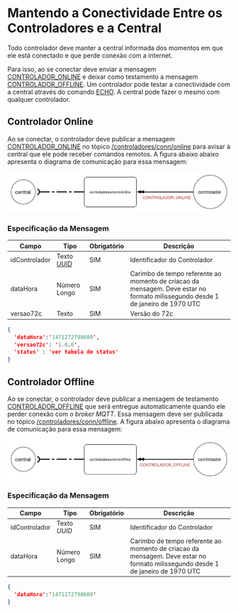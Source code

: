 # Mantendo a Conectividade Entre os Controladores e a Central
Todo controlador deve manter a central informada dos momentos em que ele está conectado e que perde conexão com a internet.


Para isso, ao se conectar deve enviar a mensagem [CONTROLADOR_ONLINE](#CONTROLADOR_ONLINE) e deixar como testamento a mensagem [CONTROLADOR_OFFLINE](#CONTROLADOR_OFFLINE).
Um controlador pode testar a conectividade com a central através do comando [ECHO](#ECHO). A central pode fazer o mesmo com qualquer
controlador.

## Controlador Online
Ao se conectar, o controlador deve publicar a mensagem [CONTROLADOR_ONLINE](#CONTROLADOR_ONLINE) no tópico [/controladores/conn/online](comunicao/topicos#controladores_conn_online) para avisar à central 
que ele pode receber comandos remotos. A figura abaixo abaixo apresenta o diagrama de comunicação para essa mensagem:

![CONTROLADOR_ONLINE](../../img/CONTROLADOR_ONLINE.png)

### Especificação da Mensagem
| Campo | Tipo | Obrigatório| Descrição |
| ----- | ---- | ---------- | --------  |
| idControlador | Texto [UUID](https://en.wikipedia.org/wiki/Universally_unique_identifier) | SIM | Identificador do Controlador |
| dataHora | Número Longo | SIM|  Carimbo de tempo referente ao momento de criacao da mensagem. Deve estar no formato milissegundo desde 1 de janeiro de 1970 UTC|
| versao72c | Texto | SIM|  Versão do 72c|

```JSON
{
  'dataHora':'1471272798600',
  'versao72c': '1.0.0',
  'status' : 'ver tabela de status'
}
```



## Controlador Offline
Ao se conectar, o controlador deve publicar a mensagem de testamento [CONTROLADOR_OFFLINE](#CONTROLADOR_OFFLINE) que será entregue automaticamente quando ele perder conexão com o _broker MQTT_. Essa mensagem deve ser publicada no tópico [/controladores/conn/offline](comunicao/topicos#controladores_conn_offline). A figura abaixo apresenta o diagrama de comunicação para essa mensagem:

![CONTROLADOR_OFFLINE](../../img/CONTROLADOR_OFFLINE.png)

### Especificação da Mensagem
| Campo| Tipo | Obrigatório| Descrição |
| ----- | ---- | ---------- | --------  |
| idControlador | Texto _UUID_|SIM | Identificador do Controlador |
| dataHora | Número Longo | SIM|  Carimbo de tempo referente ao momento de criacao da mensagem. Deve estar no formato milissegundo desde 1 de janeiro de 1970 UTC|

```JSON
{
  'dataHora':'1471272798600'
}
```

